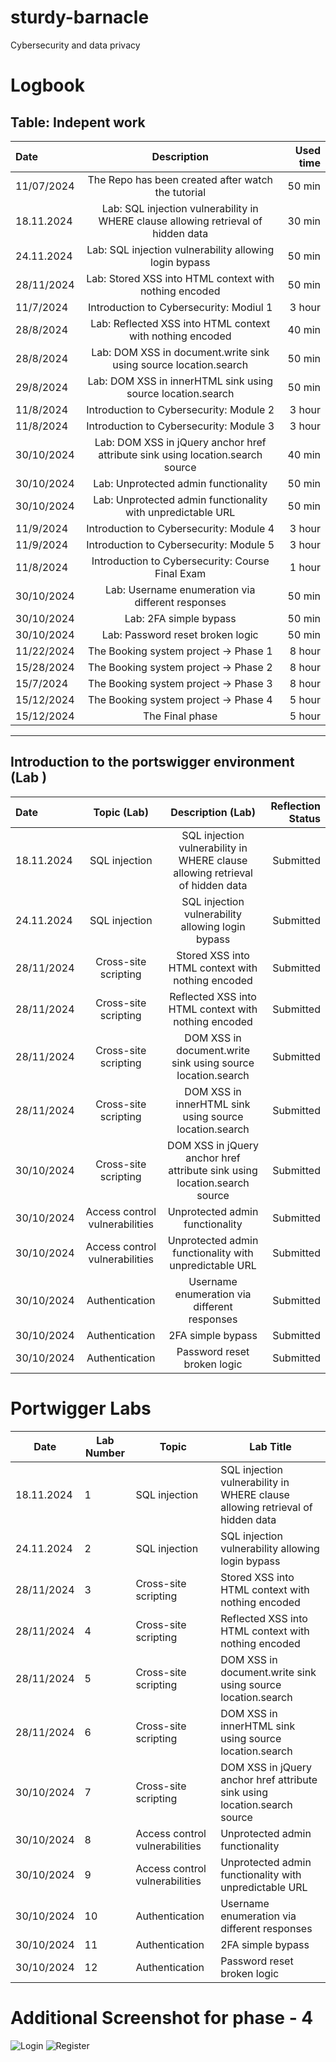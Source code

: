 # sturdy-barnacle
Cybersecurity and data privacy

# Logbook

## Table: Indepent work
| Date | Description | Used time |
| :---         |     :---:      |          ---: |
| 11/07/2024 | The Repo has been created after watch the tutorial | 50 min |
| 18.11.2024 | Lab: SQL injection vulnerability in WHERE clause allowing retrieval of hidden data | 30 min |
| 24.11.2024 | Lab: SQL injection vulnerability allowing login bypass | 50 min |
| 28/11/2024 | Lab: Stored XSS into HTML context with nothing encoded | 50 min  |
| 11/7/2024 | Introduction to Cybersecurity: Modiul 1 | 3 hour |
| 28/8/2024 | Lab: Reflected XSS into HTML context with nothing encoded | 40 min  |
| 28/8/2024 | Lab: DOM XSS in document.write sink using source location.search | 50 min  |
| 29/8/2024 | Lab: DOM XSS in innerHTML sink using source location.search | 50 min  |
| 11/8/2024 | Introduction to Cybersecurity: Module 2 | 3 hour |
| 11/8/2024 | Introduction to Cybersecurity: Module 3 | 3 hour |
| 30/10/2024 | Lab: DOM XSS in jQuery anchor href attribute sink using location.search source | 40 min  |
| 30/10/2024 | Lab: Unprotected admin functionality | 50 min  |
| 30/10/2024 | Lab: Unprotected admin functionality with unpredictable URL | 50 min  |
| 11/9/2024 | Introduction to Cybersecurity: Module 4 | 3 hour |
| 11/9/2024 | Introduction to Cybersecurity: Module 5 | 3 hour |
| 11/8/2024 | Introduction to Cybersecurity: Course Final Exam | 1 hour |
| 30/10/2024 | Lab: Username enumeration via different responses | 50 min  |
| 30/10/2024 | Lab: 2FA simple bypass | 50 min  |
| 30/10/2024 | Lab: Password reset broken logic | 50 min  |
| 11/22/2024 | The Booking system project → Phase 1 | 8 hour |
| 15/28/2024 | The Booking system project → Phase 2 | 8 hour |
| 15/7/2024 | The Booking system project → Phase 3 | 8 hour |
| 15/12/2024 | The Booking system project → Phase 4 | 5 hour |
| 15/12/2024 | The Final phase | 5 hour |



----------------------------------------------------------------------------------------------------------
## Introduction to the portswigger environment (Lab )
| Date | Topic (Lab) |Description (Lab) | Reflection Status |
| :---         |     :---:      |     :---:      |          ---: |
| 18.11.2024 | SQL injection | SQL injection vulnerability in WHERE clause allowing retrieval of hidden data | Submitted |
| 24.11.2024 | SQL injection | SQL injection vulnerability allowing login bypass | Submitted |
| 28/11/2024 | Cross-site scripting | Stored XSS into HTML context with nothing encoded | Submitted |
| 28/11/2024 | Cross-site scripting | Reflected XSS into HTML context with nothing encoded | Submitted |
| 28/11/2024 | Cross-site scripting | DOM XSS in document.write sink using source location.search | Submitted |
| 28/11/2024 | Cross-site scripting | DOM XSS in innerHTML sink using source location.search | Submitted |
| 30/10/2024 | Cross-site scripting | DOM XSS in jQuery anchor href attribute sink using location.search source | Submitted |
| 30/10/2024 | Access control vulnerabilities | Unprotected admin functionality | Submitted |
| 30/10/2024 | Access control vulnerabilities | Unprotected admin functionality with unpredictable URL | Submitted |
| 30/10/2024 | Authentication | Username enumeration via different responses | Submitted |
| 30/10/2024 | Authentication | 2FA simple bypass | Submitted |
| 30/10/2024 | Authentication | Password reset broken logic | Submitted |



# Portwigger Labs


| Date | Lab Number | Topic  | Lab Title |
| ------------- | ------------- | ------------- | ------------- |
| 18.11.2024  | 1 | SQL injection | SQL injection vulnerability in WHERE clause allowing retrieval of hidden data |
| 24.11.2024  | 2 | SQL injection | SQL injection vulnerability allowing login bypass |
| 28/11/2024  | 3 | Cross-site scripting | Stored XSS into HTML context with nothing encoded |
| 28/11/2024  | 4 | Cross-site scripting | Reflected XSS into HTML context with nothing encoded |
| 28/11/2024  | 5 | Cross-site scripting | DOM XSS in document.write sink using source location.search |
| 28/11/2024  | 6 | Cross-site scripting | DOM XSS in innerHTML sink using source location.search |
| 30/10/2024  | 7 | Cross-site scripting | DOM XSS in jQuery anchor href attribute sink using location.search source |
| 30/10/2024  | 8 | Access control vulnerabilities | Unprotected admin functionality|
| 30/10/2024  | 9 | Access control vulnerabilities | Unprotected admin functionality with unpredictable URL |
| 30/10/2024  | 10 | Authentication | Username enumeration via different responses |
| 30/10/2024  | 11 | Authentication | 2FA simple bypass |
| 30/10/2024  | 12 |  Authentication | Password reset broken logic |



# Additional Screenshot for phase - 4

![Login](https://github.com/user-attachments/assets/6acf3a6e-b0e6-4cc5-a1b5-ec632ad188b8)
![Register](https://github.com/user-attachments/assets/7510fb8e-0c19-4d48-adfb-27a131c815ea)
